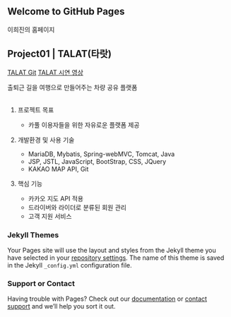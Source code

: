 ## Welcome to GitHub Pages

이희진의 홈페이지
<br>

## Project01 | TALAT(타랏)

[TALAT Git](https://github.com/julie0919/teamproject-talat)
[TALAT 시연 영상](https://youtu.be/uPnPMJLimdg)

출퇴근 길을 여행으로 만들어주는 차량 공유 플랫폼
<br>
<br>
1. 프로젝트 목표 
    - 카풀 이용자들을 위한 자유로운 플랫폼 제공

2. 개발환경 및 사용 기술
    - MariaDB, Mybatis, Spring-webMVC, Tomcat, Java
    - JSP, JSTL, JavaScript, BootStrap, CSS, JQuery
    - KAKAO MAP API, Git

3. 핵심 기능 
    - 카카오 지도 API 적용
    - 드라이버와 라이더로 분류된 회원 관리
    - 고객 지원 서비스


### Jekyll Themes

Your Pages site will use the layout and styles from the Jekyll theme you have selected in your [repository settings](https://github.com/leeheejin0/leeheejin0.github.io/settings). The name of this theme is saved in the Jekyll `_config.yml` configuration file.

### Support or Contact

Having trouble with Pages? Check out our [documentation](https://docs.github.com/categories/github-pages-basics/) or [contact support](https://support.github.com/contact) and we’ll help you sort it out.
